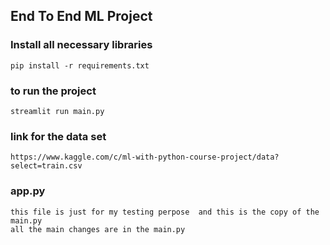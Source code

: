 ## End To End ML Project

### Install all necessary libraries
```
pip install -r requirements.txt
```

### to run the project 
```
streamlit run main.py
```

### link for the data set 
```
https://www.kaggle.com/c/ml-with-python-course-project/data?select=train.csv
```

### app.py
```
this file is just for my testing perpose  and this is the copy of the main.py 
all the main changes are in the main.py
```
